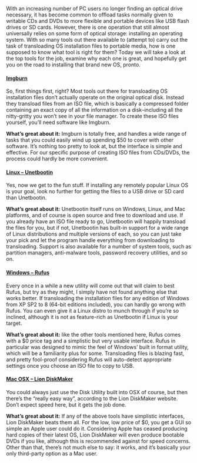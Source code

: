 <!--t Top Tools: Transferring an OS Installation DVD to USB t-->
<!--tag 2013,archive,features,tech,thinkboxly tag-->
<!--image /content/images/top-tools-transferring-os-installation/bhs-10.141-1024x420.jpg image-->
  
With an increasing number of PC users no longer finding an optical drive necessary, it has become common to offload tasks normally given to writable CDs and DVDs to more flexible and portable devices like USB flash drives or SD cards. However, there is one operation that still almost universally relies on some form of optical storage: installing an operating system. With so many tools out there available to (attempt to) carry out the task of transloading OS installation files to portable media, how is one supposed to know what tool is right for them? Today we will take a look at the top tools for the job, examine why each one is great, and hopefully get you on the road to installing that brand new OS, pronto.  
  

#### [Imgburn](http://www.imgburn.com/)

  
So, first things first, right? Most tools out there for transloading OS installation files don’t actually operate on the original optical disk. Instead they transload files from an ISO file, which is basically a compressed folder containing an exact copy of all the information on a disk–including all the nitty-gritty you won’t see in your file manager. To create these ISO files yourself, you’ll need software like Imgburn.  
  
**What’s great about it:** Imgburn is totally free, and handles a wide range of tasks that you could easily wind up spending $50 to cover with other software. It’s nothing too pretty to look at, but the interface is simple and effective. For our specific purpose of creating ISO files from CDs/DVDs, the process could hardly be more convenient.  
  

#### [Linux – Unetbootin](http://unetbootin.sourceforge.net/)

  
Yes, now we get to the fun stuff. If installing any remotely popular Linux OS is your goal, look no further for getting the files to a USB drive or SD card than Unetbootin.  
  
**What’s great about it:** Unetbootin itself runs on Windows, Linux, and Mac platforms, and of course is open source and free to download and use. If you already have an ISO file ready to go, Unetbootin will happily transload the files for you, but if not, Unetbootin has built-in support for a wide range of Linux distributions and multiple versions of each, so you can just take your pick and let the program handle everything from downloading to transloading. Support is also available for a number of system tools, such as partition managers, anti-malware tools, password recovery utilities, and so on.  
  

#### [Windows – Rufus](http://rufus.akeo.ie/)

  
Every once in a while a new utility will come out that will claim to best Rufus, but try as they might, I simply have not found anything else that works better. If transloading the installation files for any edition of Windows from XP SP2 to 8 (64-bit editions included), you can hardly go wrong with Rufus. You can even give it a Linux distro to munch through if you’re so inclined, although it is not as feature-rich as Unetbootin if Linux is your target.  
  
**What’s great about it:** like the other tools mentioned here, Rufus comes with a $0 price tag and a simplistic but very usable interface. Rufus in particular was designed to mimic the feel of Windows’ built in format utility, which will be a familiarity plus for some. Transloading files is blazing fast, and pretty fool-proof considering Rufus will auto-detect appropriate settings once you choose an ISO file to copy to USB.  
  

#### [Mac OSX – Lion DiskMaker](http://liondiskmaker.com/)

  
You could always just use the Disk Utility built into OSX of course, but then there’s the “really easy way”, according to the Lion DiskMaker website. Don’t expect speed here, but it gets the job done.  
  
**What’s great about it:** If any of the above tools have simplistic interfaces, Lion DiskMaker beats them all. For the low, low price of $0, you get a GUI so simple an Apple user could do it. Considering Apple has ceased producing hard copies of their latest OS, Lion DiskMaker will even produce bootable DVDs if you like, although this is recommended against for speed concerns. Other than that, there’s not much else to say: it works, and it’s basically your only third-party option as a Mac user.
